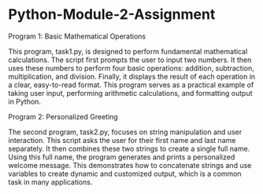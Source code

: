 # Python-Module-2-Assignment

Program 1: Basic Mathematical Operations

This program, task1.py, is designed to perform fundamental mathematical calculations. The script first prompts the user to input two numbers. It then uses these numbers to perform four basic operations: addition, subtraction, multiplication, and division. Finally, it displays the result of each operation in a clear, easy-to-read format. This program serves as a practical example of taking user input, performing arithmetic calculations, and formatting output in Python.

Program 2: Personalized Greeting

The second program, task2.py, focuses on string manipulation and user interaction. This script asks the user for their first name and last name separately. It then combines these two strings to create a single full name. Using this full name, the program generates and prints a personalized welcome message. This demonstrates how to concatenate strings and use variables to create dynamic and customized output, which is a common task in many applications.
